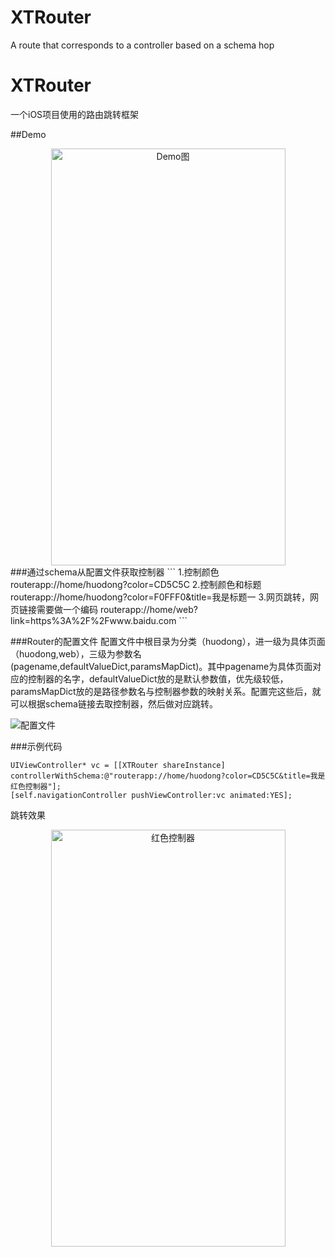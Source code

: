# XTRouter
A route that corresponds to a controller based on a schema hop

# XTRouter
一个iOS项目使用的路由跳转框架


##Demo

<center><img src="https://github.com/dingpuyu/XTRouter/blob/master/XTRouterProject/XTRouterProject/ScreenPrint/IMG_0233.PNG?raw=true" width = "375" height = "667" alt="Demo图" /></center>
###通过schema从配置文件获取控制器
```
1.控制颜色
routerapp://home/huodong?color=CD5C5C
2.控制颜色和标题
routerapp://home/huodong?color=F0FFF0&title=我是标题一
3.网页跳转，网页链接需要做一个编码
routerapp://home/web?link=https%3A%2F%2Fwww.baidu.com
```

###Router的配置文件
配置文件中根目录为分类（huodong），进一级为具体页面（huodong,web），三级为参数名(pagename,defaultValueDict,paramsMapDict)。其中pagename为具体页面对应的控制器的名字，defaultValueDict放的是默认参数值，优先级较低，paramsMapDict放的是路径参数名与控制器参数的映射关系。配置完这些后，就可以根据schema链接去取控制器，然后做对应跳转。

![配置文件](https://github.com/dingpuyu/XTRouter/blob/master/XTRouterProject/XTRouterProject/ScreenPrint/20171130-101732.png?raw=true)

###示例代码
```
UIViewController* vc = [[XTRouter shareInstance] controllerWithSchema:@"routerapp://home/huodong?color=CD5C5C&title=我是红色控制器"];
[self.navigationController pushViewController:vc animated:YES];
```
跳转效果

<center><img src="https://github.com/dingpuyu/XTRouter/blob/master/XTRouterProject/XTRouterProject/ScreenPrint/IMG_0234.PNG?raw=true" width = "375" height = "667" alt="红色控制器" align=center /></center>
